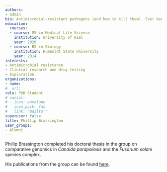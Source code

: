 ```yaml
---
authors:
- admin
bio: Antimicrobial-resistant pathogens (and how to kill them). Ever keen to explore the roads less traveled.
education:
  courses:
  - course: MS in Medical Life Science
    institution: University of Kiel
    year: 2020
  - course: BS in Biology
    institution: Humboldt State University
    year: 2014
interests:
- Antimicrobial resistance
- Clinical research and drug testing
- Exploration
organizations:
- name:
#  url: 
role: PhD Student
# social:
# - icon: envelope
#   icon_pack: fas
#   link: 'mailto:'
superuser: false
title: Phillip Brassington
user_groups:
- Alumni
---
```


Phillip Brassington completed his doctoral thesis in the group on comparative genomics in *Candida parapsilosis* and the *Fusarium solani* species complex. 

His publications from the group can be found [here](https://barber-lab.com/author/phillip-jt-brassington/).
